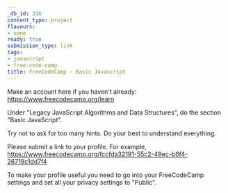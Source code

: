 ```yaml
---
_db_id: 316
content_type: project
flavours:
- none
ready: true
submission_type: link
tags:
- javascript
- free-code-camp
title: FreeCodeCamp - Basic Javascript
---
```


Make an account here if you haven't already: https://www.freecodecamp.org/learn

Under "Legacy JavaScript Algorithms and Data Structures", do the section "Basic JavaScript".

Try not to ask for too many hints. Do your best to understand everything.

Please submit a link to your profile. For example, https://www.freecodecamp.org/fccfda32191-55c2-49ec-b6f4-26719c1dd7f4

To make your profile useful you need to go into your FreeCodeCamp settings and set all your privacy settings to "Public".